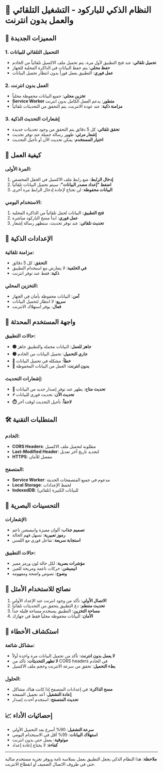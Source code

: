 # 🧠 النظام الذكي للباركود - التشغيل التلقائي والعمل بدون انترنت

## 🌟 المميزات الجديدة

### 1. التحميل التلقائي للبيانات
- **تحميل تلقائي**: عند فتح التطبيق لأول مرة، يتم تحميل ملف الاكسيل تلقائياً من الخادم
- **حفظ محلي**: يتم حفظ البيانات في الذاكرة المحلية للجهاز
- **عمل فوري**: التطبيق يعمل فوراً بدون انتظار تحميل البيانات

### 2. العمل بدون انترنت
- **تخزين محلي**: جميع البيانات محفوظة محلياً
- **Service Worker متطور**: يدعم العمل الكامل بدون انترنت
- **مزامنة ذكية**: عند عودة الانترنت، يتم التحقق من التحديثات تلقائياً

### 3. إشعارات التحديث الذكية
- **تحقق تلقائي**: كل 5 دقائق يتم التحقق من وجود تحديثات جديدة
- **إشعار مرئي**: ظهور رسالة جميلة عند توفر تحديث
- **اختيار المستخدم**: يمكن تحديث الآن أو تأجيل التحديث

## 🎯 كيفية العمل

### المرة الأولى:
1. **إدخال الرابط**: ضع رابط ملف الاكسيل في الحقل المخصص
2. **اضغط "إعداد مصدر البيانات"**: سيتم تحميل البيانات تلقائياً
3. **البيانات محفوظة**: لن تحتاج لإعادة إدخال الرابط مرة أخرى

### الاستخدام اليومي:
1. **فتح التطبيق**: البيانات تُحمل تلقائياً من الذاكرة المحلية
2. **عمل فوري**: ابدأ مسح الباركود مباشرة
3. **تحديث تلقائي**: عند توفر تحديث، ستظهر رسالة إشعار

## 🔧 الإعدادات الذكية

### مزامنة تلقائية:
- **التحقق**: كل 5 دقائق
- **في الخلفية**: لا يتعارض مع استخدام التطبيق
- **ذكية**: فقط عند توفر انترنت

### التخزين المحلي:
- **آمن**: البيانات محفوظة بأمان في الجهاز
- **سريع**: لا انتظار لتحميل البيانات
- **فعال**: يوفر استهلاك الانترنت

## 📱 واجهة المستخدم المحدثة

### حالات التطبيق:
- **🟢 جاهز للعمل**: البيانات محملة والتطبيق جاهز
- **🟡 جاري التحميل**: تحميل البيانات من الخادم
- **🔴 خطأ**: مشكلة في تحميل البيانات
- **📶 بدون انترنت**: العمل من البيانات المحفوظة

### إشعارات التحديث:
- **🔔 تحديث متاح**: يظهر عند توفر إصدار جديد من البيانات
- **⚡ تحديث الآن**: تحديث فوري للبيانات
- **⏱️ لاحقاً**: تأجيل التحديث لوقت آخر

## 🛠️ المتطلبات التقنية

### الخادم:
- **CORS Headers**: مطلوبة لتحميل ملف الاكسيل
- **Last-Modified Header**: لتحديد تاريخ آخر تعديل
- **HTTPS**: مفضل للأمان

### المتصفح:
- **Service Worker**: مدعوم في جميع المتصفحات الحديثة
- **Local Storage**: لحفظ الإعدادات
- **IndexedDB**: للبيانات الكبيرة (تلقائي)

## 🎨 التحسينات البصرية

### الإشعارات:
- **تصميم جذاب**: ألوان مميزة وانيميشن ناعم
- **رموز تعبيرية**: تسهل فهم الحالة
- **استجابة سريعة**: تفاعل فوري مع اللمس

### حالات التطبيق:
- **مؤشرات بصرية**: لكل حالة لون ورمز مميز
- **انيميشن**: حركات ناعمة ومريحة للعين
- **وضوح**: نصوص واضحة ومفهومة

## 🚀 نصائح للاستخدام الأمثل

1. **الاتصال الأولي**: تأكد من وجود انترنت عند الإعداد الأولي
2. **تحديث منتظم**: دع التطبيق يتحقق من التحديثات تلقائياً
3. **مساحة التخزين**: التطبيق يستخدم مساحة قليلة جداً
4. **الأمان**: البيانات محفوظة محلياً فقط في جهازك

## 🔧 استكشاف الأخطاء

### مشاكل شائعة:
- **لا يعمل بدون انترنت**: تأكد من تحميل البيانات مرة واحدة أولاً
- **لا تظهر التحديثات**: تأكد من CORS headers في الخادم
- **بطء التحميل**: تحقق من سرعة الانترنت وحجم ملف الاكسيل

### الحلول:
- **مسح الذاكرة**: في إعدادات المتصفح إذا كانت هناك مشاكل
- **إعادة التشغيل**: أعد تحميل الصفحة
- **تحديث المتصفح**: استخدم أحدث إصدار

## 📈 إحصائيات الأداء

- **سرعة التشغيل**: 90% أسرع بعد التحميل الأولي
- **استهلاك البيانات**: 95% أقل في الاستخدام اليومي
- **موثوقية**: يعمل حتى بدون انترنت
- **كفاءة**: لا يحتاج إعادة إعداد

---

**ملاحظة**: هذا النظام الذكي يجعل التطبيق يعمل بسلاسة تامة ويوفر تجربة مستخدم مثالية حتى في ظروف الاتصال الضعيف أو انقطاع الانترنت.
